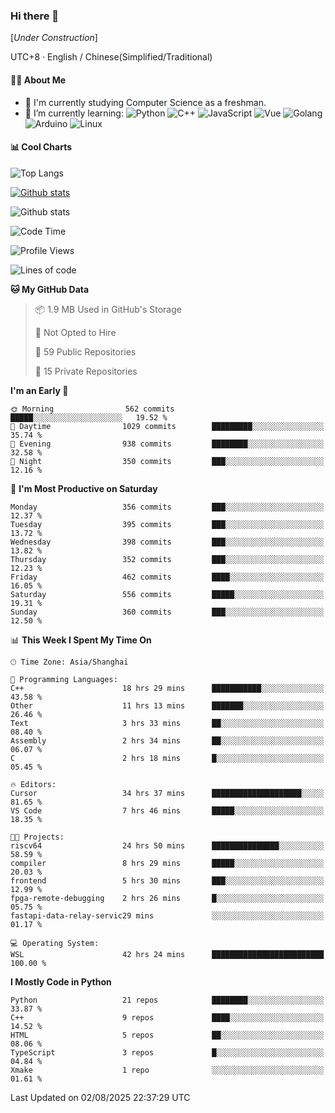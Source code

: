 ### Hi there 👋

\[*Under Construction*\]

UTC+8 · English / Chinese(Simplified/Traditional)

<!--
**NoNormalCreeper/NoNormalCreeper** is a ✨ _special_ ✨ repository because its `README.md` (this file) appears on your GitHub profile.

Here are some ideas to get you started:

- 🔭 I’m currently working on ...
- 🌱 I’m currently learning ...
- 👯 I’m looking to collaborate on ...
- 🤔 I’m looking for help with ...
- 💬 Ask me about ...
- 📫 How to reach me: ...
- 😄 Pronouns: ...
- ⚡ Fun fact: ...
-->

#### 👩‍💻 About Me

- 🏫 I'm currently studying Computer Science as a freshman.
- 🌱 I’m currently learning: 
![Python](https://img.shields.io/badge/-Python-blue?style=flat-square&logo=Python&logoColor=fff)
![C++](https://img.shields.io/badge/-C%2B%2B-00599C?style=flat-square&logo=C%2B%2B&logoColor=fff)
![JavaScript](https://img.shields.io/badge/-JavaScript-ffca18?style=flat-square&logo=JavaScript&logoColor=fff)
![Vue](https://img.shields.io/badge/-Vue-4FC08D?style=flat-square&logo=Vue.js&logoColor=fff)
![Golang](https://img.shields.io/badge/-Go-007d9c?style=flat-square&logo=Go&logoColor=fff)
![Arduino](https://img.shields.io/badge/-Arduino-00979D?style=flat-square&logo=Arduino&logoColor=fff)
![Linux](https://img.shields.io/badge/-Linux-FCC624?style=flat-square&logo=Linux&logoColor=fff)

#### 📊 Cool Charts

![Top Langs](https://readme-stats-zeta-six.vercel.app/api/top-langs/?username=NoNormalCreeper&layout=compact)

[![Github stats](https://readme-stats-zeta-six.vercel.app/api?username=NoNormalCreeper&show=reviews,discussions_started,discussions_answered,prs_merged,prs_merged_percentage)](https://github.com/anuraghazra/github-readme-stats)

![Github stats](https://github-profile-trophy.vercel.app/?username=NoNormalCreeper)


<!--START_SECTION:waka-->
![Code Time](http://img.shields.io/badge/Code%20Time-732%20hrs%2050%20mins-blue)

![Profile Views](http://img.shields.io/badge/Profile%20Views-0-blue)

![Lines of code](https://img.shields.io/badge/From%20Hello%20World%20I%27ve%20Written-4.2%20million%20lines%20of%20code-blue)

**🐱 My GitHub Data** 

> 📦 1.9 MB Used in GitHub's Storage 
 > 
> 🚫 Not Opted to Hire
 > 
> 📜 59 Public Repositories 
 > 
> 🔑 15 Private Repositories 
 > 
**I'm an Early 🐤** 

```text
🌞 Morning                562 commits         █████░░░░░░░░░░░░░░░░░░░░   19.52 % 
🌆 Daytime                1029 commits        █████████░░░░░░░░░░░░░░░░   35.74 % 
🌃 Evening                938 commits         ████████░░░░░░░░░░░░░░░░░   32.58 % 
🌙 Night                  350 commits         ███░░░░░░░░░░░░░░░░░░░░░░   12.16 % 
```
📅 **I'm Most Productive on Saturday** 

```text
Monday                   356 commits         ███░░░░░░░░░░░░░░░░░░░░░░   12.37 % 
Tuesday                  395 commits         ███░░░░░░░░░░░░░░░░░░░░░░   13.72 % 
Wednesday                398 commits         ███░░░░░░░░░░░░░░░░░░░░░░   13.82 % 
Thursday                 352 commits         ███░░░░░░░░░░░░░░░░░░░░░░   12.23 % 
Friday                   462 commits         ████░░░░░░░░░░░░░░░░░░░░░   16.05 % 
Saturday                 556 commits         █████░░░░░░░░░░░░░░░░░░░░   19.31 % 
Sunday                   360 commits         ███░░░░░░░░░░░░░░░░░░░░░░   12.50 % 
```


📊 **This Week I Spent My Time On** 

```text
🕑︎ Time Zone: Asia/Shanghai

💬 Programming Languages: 
C++                      18 hrs 29 mins      ███████████░░░░░░░░░░░░░░   43.58 % 
Other                    11 hrs 13 mins      ███████░░░░░░░░░░░░░░░░░░   26.46 % 
Text                     3 hrs 33 mins       ██░░░░░░░░░░░░░░░░░░░░░░░   08.40 % 
Assembly                 2 hrs 34 mins       ██░░░░░░░░░░░░░░░░░░░░░░░   06.07 % 
C                        2 hrs 18 mins       █░░░░░░░░░░░░░░░░░░░░░░░░   05.45 % 

🔥 Editors: 
Cursor                   34 hrs 37 mins      ████████████████████░░░░░   81.65 % 
VS Code                  7 hrs 46 mins       █████░░░░░░░░░░░░░░░░░░░░   18.35 % 

🐱‍💻 Projects: 
riscv64                  24 hrs 50 mins      ███████████████░░░░░░░░░░   58.59 % 
compiler                 8 hrs 29 mins       █████░░░░░░░░░░░░░░░░░░░░   20.03 % 
frontend                 5 hrs 30 mins       ███░░░░░░░░░░░░░░░░░░░░░░   12.99 % 
fpga-remote-debugging    2 hrs 26 mins       █░░░░░░░░░░░░░░░░░░░░░░░░   05.75 % 
fastapi-data-relay-servic29 mins             ░░░░░░░░░░░░░░░░░░░░░░░░░   01.17 % 

💻 Operating System: 
WSL                      42 hrs 24 mins      █████████████████████████   100.00 % 
```

**I Mostly Code in Python** 

```text
Python                   21 repos            ████████░░░░░░░░░░░░░░░░░   33.87 % 
C++                      9 repos             ████░░░░░░░░░░░░░░░░░░░░░   14.52 % 
HTML                     5 repos             ██░░░░░░░░░░░░░░░░░░░░░░░   08.06 % 
TypeScript               3 repos             █░░░░░░░░░░░░░░░░░░░░░░░░   04.84 % 
Xmake                    1 repo              ░░░░░░░░░░░░░░░░░░░░░░░░░   01.61 % 
```




 Last Updated on 02/08/2025 22:37:29 UTC
<!--END_SECTION:waka-->

